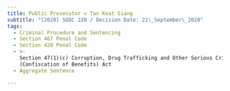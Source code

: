 ```yaml
---
title: Public Prosecutor v Tan Keat Siang
subtitle: "[2020] SGDC 220 / Decision Date: 21\_September\_2020"
tags:
  - Criminal Procedure and Sentencing
  - Section 467 Penal Code
  - Section 420 Penal Code
  - >-
    Section 47(1)(c) Corruption, Drug Trafficking and Other Serious Crimes
    (Confiscation of Benefits) Act
  - Aggregate Sentence

---
```

